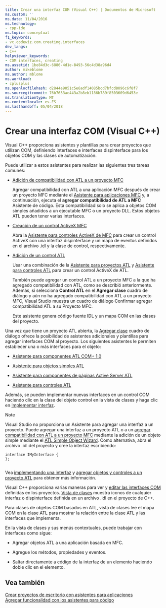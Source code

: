```yaml
---
title: Crear una interfaz COM (Visual C++) | Documentos de Microsoft
ms.custom: ''
ms.date: 11/04/2016
ms.technology:
- cpp-ide
ms.topic: conceptual
f1_keywords:
- vc.codewiz.com.creating.interfaces
dev_langs:
- C++
helpviewer_keywords:
- COM interfaces, creating
ms.assetid: 1be84d3c-6886-4d1e-8493-56c4d38a96d4
author: mikeblome
ms.author: mblome
ms.workload:
- cplusplus
ms.openlocfilehash: d2844e9051c5e6adf14085bcd7bfcd8096c6f8f7
ms.sourcegitcommit: 76b7653ae443a2b8eb1186b789f8503609d6453e
ms.translationtype: MT
ms.contentlocale: es-ES
ms.lasthandoff: 05/04/2018
---
```

# <a name="creating-a-com-interface-visual-c"></a>Crear una interfaz COM (Visual C++)
Visual C++ proporciona asistentes y plantillas para crear proyectos que utilizan COM, definiendo interfaces e interfaces dispinterface para los objetos COM y las clases de automatización.  
  
 Puede utilizar a estos asistentes para realizar las siguientes tres tareas comunes:  
  
-   [Adición de compatibilidad con ATL a un proyecto MFC](../mfc/reference/adding-atl-support-to-your-mfc-project.md)  
  
     Agregar compatibilidad con ATL a una aplicación MFC después de crear un proyecto MFC mediante el [Asistente para aplicaciones MFC](../mfc/reference/mfc-application-wizard.md) y, a continuación, ejecuta el **agregar compatibilidad de ATL a MFC** Asistente de código. Esta compatibilidad solo se aplica a objetos COM simples añadidos a un ejecutable MFC o un proyecto DLL. Estos objetos ATL pueden tener varias interfaces.  
  
-   [Creación de un control ActiveX MFC](../mfc/reference/creating-an-mfc-activex-control.md)  
  
     Abra la [Asistente para controles ActiveX de MFC](../mfc/reference/mfc-activex-control-wizard.md) para crear un control ActiveX con una interfaz dispinterface y un mapa de eventos definidos en el archivo .idl y la clase de control, respectivamente.  
  
-   [Adición de un control ATL](../atl/reference/adding-an-atl-control.md)  
  
     Usar una combinación de la [Asistente para proyectos ATL](../atl/reference/atl-project-wizard.md) y [Asistente para controles ATL](../atl/reference/atl-control-wizard.md) para crear un control ActiveX de ATL.  
  
     También puede agregar un control ATL a un proyecto MFC a la que ha agregado compatibilidad con ATL, como se describió anteriormente. Además, si selecciona **Control ATL** en el **Agregar clase** cuadro de diálogo y aún no ha agregado compatibilidad con ATL a un proyecto MFC, Visual Studio muestra un cuadro de diálogo Confirmar agregar compatibilidad ATL a su Proyecto MFC.  
  
     Este asistente genera código fuente IDL y un mapa COM en las clases del proyecto.  
  
 Una vez que tiene un proyecto ATL abierta, la [Agregar clase](../ide/add-class-dialog-box.md) cuadro de diálogo ofrece la posibilidad de asistentes adicionales y plantillas para agregar interfaces COM al proyecto. Los siguientes asistentes le permiten establecer una o más interfaces para el objeto:  
  
-   [Asistente para componentes ATL COM+ 1.0](../atl/reference/atl-com-plus-1-0-component-wizard.md)  
  
-   [Asistente para objetos simples ATL](../atl/reference/atl-simple-object-wizard.md)  
  
-   [Asistente para componentes de páginas Active Server ATL](../atl/reference/atl-active-server-page-component-wizard.md)  
  
-   [Asistente para controles ATL](../atl/reference/atl-control-wizard.md)  
  
 Además, se pueden implementar nuevas interfaces en un control COM haciendo clic en la clase del objeto control en la vista de clases y haga clic en [Implementar interfaz](../ide/implement-interface-wizard.md).  
  
> [!NOTE]
>  Visual Studio no proporciona un Asistente para agregar una interfaz a un proyecto. Puede agregar una interfaz a un proyecto ATL o a un [agregar compatibilidad con ATL a un proyecto MFC](../mfc/reference/adding-atl-support-to-your-mfc-project.md) mediante la adición de un objeto simple mediante el [ATL Simple Object Wizard](../atl/reference/atl-simple-object-wizard.md). Como alternativa, abra el archivo .idl del proyecto y cree la interfaz escribiendo:  
  
```  
interface IMyInterface {  
};  
  
```  
  
 Vea [implementando una interfaz](../ide/implementing-an-interface-visual-cpp.md) y [agregar objetos y controles a un proyecto ATL](../atl/reference/adding-objects-and-controls-to-an-atl-project.md) para obtener más información.  
  
 Visual C++ proporciona varias maneras para ver y [editar las interfaces COM](../ide/editing-a-com-interface.md) definidas en los proyectos. [Vista de clases](http://msdn.microsoft.com/en-us/8d7430a9-3e33-454c-a9e1-a85e3d2db925) muestra iconos de cualquier interfaz o dispinterface definida en un archivo .idl en el proyecto de C++.  
  
 Para clases de objetos COM basados en ATL, vista de clases lee el mapa COM en la clase ATL para mostrar la relación entre la clase ATL y las interfaces que implementa.  
  
 En la vista de clases y sus menús contextuales, puede trabajar con interfaces como sigue:  
  
-   Agregar objetos ATL a una aplicación basada en MFC.  
  
-   Agregue los métodos, propiedades y eventos.  
  
-   Saltar directamente a código de la interfaz de un elemento haciendo doble clic en el elemento.  
  
## <a name="see-also"></a>Vea también  
 [Crear proyectos de escritorio con asistentes para aplicaciones](../ide/creating-desktop-projects-by-using-application-wizards.md)   
 [Agregar funcionalidad con los asistentes para código](../ide/adding-functionality-with-code-wizards-cpp.md)
